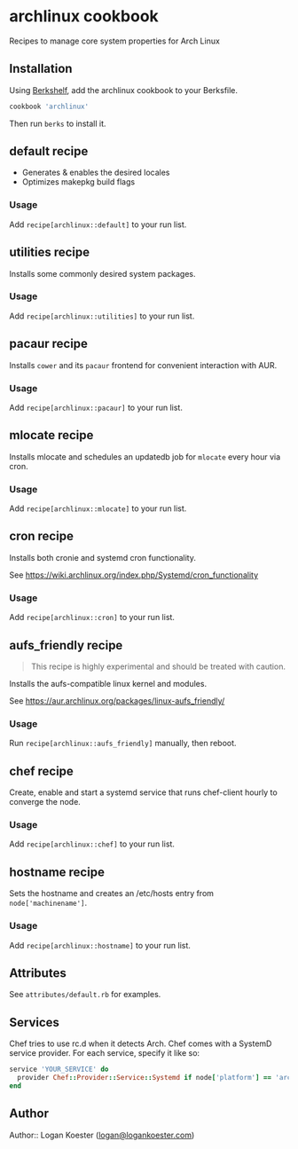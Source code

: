 # archlinux cookbook

Recipes to manage core system properties for Arch Linux

## Installation

Using [Berkshelf](http://berkshelf.com/), add the archlinux cookbook to your Berksfile.

```ruby
cookbook 'archlinux'
```

Then run `berks` to install it.


## default recipe

  * Generates & enables the desired locales
  * Optimizes makepkg build flags

### Usage

Add `recipe[archlinux::default]` to your run list.

## utilities recipe

Installs some commonly desired system packages. 

### Usage

Add `recipe[archlinux::utilities]` to your run list.

## pacaur recipe

Installs `cower` and its `pacaur` frontend for convenient interaction
with AUR.

### Usage

Add `recipe[archlinux::pacaur]` to your run list.


## mlocate recipe

Installs mlocate and schedules an updatedb job for `mlocate` every hour
via cron.

### Usage

Add `recipe[archlinux::mlocate]` to your run list.

## cron recipe

Installs both cronie and systemd cron functionality.

See https://wiki.archlinux.org/index.php/Systemd/cron_functionality

### Usage

Add `recipe[archlinux::cron]` to your run list.

## aufs_friendly recipe

> This recipe is highly experimental and should be treated with caution.

Installs the aufs-compatible linux kernel and modules.

See https://aur.archlinux.org/packages/linux-aufs_friendly/

### Usage

Run `recipe[archlinux::aufs_friendly]` manually, then reboot.

## chef recipe

Create, enable and start a systemd service that runs chef-client hourly to
converge the node.

### Usage

Add `recipe[archlinux::chef]` to your run list.

## hostname recipe

Sets the hostname and creates an /etc/hosts entry from `node['machinename']`.

### Usage

Add `recipe[archlinux::hostname]` to your run list.

## Attributes

See `attributes/default.rb` for examples.

## Services

Chef tries to use rc.d when it detects Arch. Chef comes with a SystemD service provider. For each service, specify it like so:

```ruby
service 'YOUR_SERVICE' do
  provider Chef::Provider::Service::Systemd if node['platform'] == 'arch'
end
```

## Author

Author:: Logan Koester (<logan@logankoester.com>)
